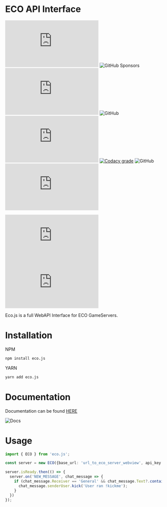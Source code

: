 
# ECO API Interface

![npm](https://img.shields.io/npm/dw/eco.js) ![GitHub Sponsors](https://img.shields.io/github/sponsors/bombitmanbomb) [![GitHub issues](https://img.shields.io/github/issues/ecojs/eco.js)](https://github.com/ecojs/eco.js/issues) ![GitHub](https://img.shields.io/badge/license-MIT-brightgreen) ![npm bundle size (scoped)](https://img.shields.io/bundlephobia/minzip/eco.js) [![Codacy grade](https://img.shields.io/codacy/grade/bc777618c71e42fb87caae1c0c970327?logo=codacy)](https://www.codacy.com/gh/ecojs/eco.js/dashboard?utm_source=github.com&utm_medium=referral&utm_content=ecojs/eco.js&utm_campaign=Badge_Grade) ![GitHub](https://img.shields.io/badge/node->=16.0.0-brightgreen) ![GitHub commit activity](https://img.shields.io/github/commit-activity/m/ecojs/eco.js)

![GitHub package.json version](https://img.shields.io/github/package-json/v/ecojs/eco.js) ![GitHub release (latest SemVer)](https://img.shields.io/github/v/release/ecojs/eco.js)

Eco.js is a full WebAPI Interface for ECO GameServers.

# Installation

NPM

```bash
npm install eco.js
```

YARN

```bash
yarn add eco.js
```

# Documentation

Documentation can be found [HERE](https://ecojs.github.io/Eco.js)

![Docs](https://img.shields.io/website?down_color=red&down_message=offline&up_color=brightgreen&up_message=online&url=https%3A%2F%2Fecojs.github.io%2FEco.js%2Fmodules.html)

# Usage

```ts
import { ECO } from 'eco.js';

const server = new ECO({base_url: 'url_to_eco_server_webview', api_key: 'myAwesomeAPIAdminToken', serverVirtualPlayerName: '[Server]', serverChatUpdateInterval: 8000});

server.isReady.then(() => {
  server.on('NEW_MESSAGE', chat_message => {
    if (chat_message.Receiver == 'General' && chat_message.Text?.contains('!kickme')) {
      chat_message.senderUser.kick('User ran !kickme');
    }
  })
});
```
